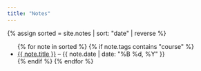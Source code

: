 ```yaml
---
title: "Notes"
---
```

{% assign sorted = site.notes | sort: "date" | reverse %}
<ul>
  {% for note in sorted %}
    {% if note.tags contains "course" %}
    <li>
      <a href="{{ note.url }}">{{ note.title }}</a>
      <span> – {{ note.date | date: "%B %d, %Y" }}</span>
    </li>
    {% endif %}
  {% endfor %}
</ul>
